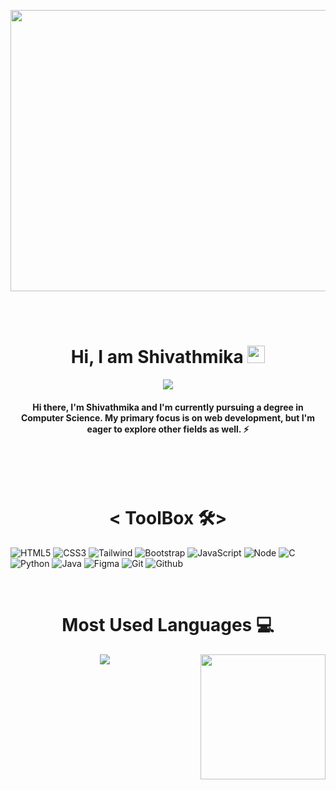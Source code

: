 <p align="center">
<img src="https://media3.giphy.com/media/l0Iy88cWKqBeBN92o/giphy.gif?cid=ecf05e474e41luxcp8cao7h2dymoksrnuunuu5nmgd2p31t8&rid=giphy.gif&ct=g" width=900 height=450>
<p>

<br><br>
<h1 align="center">Hi, I am Shivathmika <img src="https://media.giphy.com/media/hvRJCLFzcasrR4ia7z/giphy.gif" width="28"></h1> 


<p align="center">
    <img src="https://readme-typing-svg.herokuapp.com?color=E22FE4&width=380&height=45&lines=Exploring+myself;Open-Source+Enthusiast;Exploring;Nice+To+Meet+You+...&center=true">
</p>

<h4 align="center"> Hi there, I'm Shivathmika and I'm currently pursuing a degree in Computer Science. My primary focus is on web development, but I'm eager to explore other fields as well. ⚡</h6>

<br><br><br>

<h1 align="center">< ToolBox 🛠></h1>
<p align="center"> 

![HTML5](https://img.shields.io/badge/html5-%23E34F26.svg?style=for-the-badge&logo=html5&logoColor=white)
![CSS3](https://img.shields.io/badge/css3-%231572B6.svg?style=for-the-badge&logo=css3&logoColor=white)
![Tailwind](https://img.shields.io/badge/Tailwind_CSS-38B2AC?style=for-the-badge&logo=tailwind-css&logoColor=white)
![Bootstrap](https://img.shields.io/badge/Bootstrap-563D7C?style=for-the-badge&logo=bootstrap&logoColor=white)
![JavaScript](https://img.shields.io/badge/javascript-%23323330.svg?style=for-the-badge&logo=javascript&logoColor=%23F7DF1E)
![Node](https://img.shields.io/badge/Node.js-43853D?style=for-the-badge&logo=node.js&logoColor=white)
![C](https://img.shields.io/badge/c-%2300599C.svg?style=for-the-badge&logo=c&logoColor=white)
![Python](https://img.shields.io/badge/Python-3776AB?style=for-the-badge&logo=python&logoColor=white)
 ![Java](https://img.shields.io/badge/java-%23ED8B00.svg?style=for-the-badge&logo=java&logoColor=white)
 ![Figma](https://img.shields.io/badge/Figma-F24E1E?style=for-the-badge&logo=figma&logoColor=white)
 ![Git](https://img.shields.io/badge/git-%23F05033.svg?style=for-the-badge&logo=git&logoColor=white)
![Github](https://img.shields.io/badge/github-%23323330.svg?style=for-the-badge&logo=github&logoColor=white&backGround=black)

</p>
<br>



 <h1  align="center">Most Used Languages 💻</h1> 

<p align="center">
<img src="https://github-readme-stats.vercel.app/api/top-langs/?username=Shivathmika20&layout=compact&theme=midnight-purple""><img align='right' src='https://user-images.githubusercontent.com/5713670/87202985-820dcb80-c2b6-11ea-9f56-7ec461c497c3.gif' width='200'>
</p>



<br>

 
